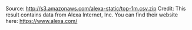 Source: http://s3.amazonaws.com/alexa-static/top-1m.csv.zip
Credit: This result contains data from Alexa Internet, Inc. You can find their website here: https://www.alexa.com/
